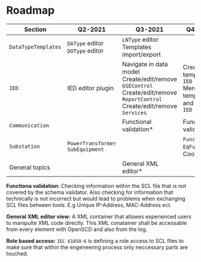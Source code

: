 # Roadmap

| Section             | Q2-2021                                | Q3-2021                                                                                                                                | Q4-2021                                                    | Q1-2022                  |
| ------------------- | -------------------------------------- | -------------------------------------------------------------------------------------------------------------------------------------- | ---------------------------------------------------------- | ------------------------ |
| `DataTypeTemplates` | `DAType` editor <br> `DOType` editor   | `LNType` editor <br> Templates import/export                                                                                           |                                                            |                          |
| `IED`               | IED editor plugin                      | Navigate in data model <br> Create/edit/remove `GSEControl` <br> Create/edit/remove `ReportControl` <br> Create/edit/remove `Services` | Create template `IED` <br> Merge template and vendor `IED` |                          |
| `Communication`     |                                        | Functional validation\*                                                                                                                | Functional validation\*                                    | `Communication` overview |
| `Substation`        | `PowerTransformer` <br> `SubEquipment` |                                                                                                                                        | `Function`, `EqFunction`, Coordinates                      |                          |
| General topics      |                                        | General XML editor\*                                                                                                                   |                                                            | Role based access\*      |

**Functiona validation:** Checking information within the SCL file that is not covered by the schema validator. Also checking for information that technically is not incorrect but would lead to problems when exchanging SCL files between tools. E.g Unique IP-Address, MAC-Address ect.

**General XML editor view:** A XML container that allowes experienced users to manipulte XML code directly. This XML conatainer shall be accessable from every element with OpenSCD and also from the log.

**Role based access:** `IEC 61850-6` is defining a role access to SCL files to make sure that within the engeneering process only neccessary parts are touched.
